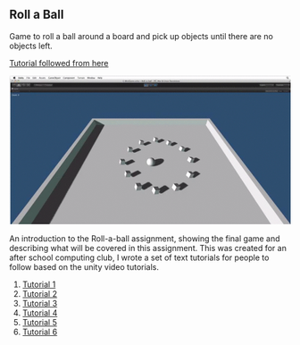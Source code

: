 ## Roll a Ball

Game to roll a ball around a board and pick up objects until there are no objects left.

[Tutorial followed from here](https://www.youtube.com/watch?v=lv0SqtSzBxc)

![image](imgs/demo.gif)

An introduction to the Roll-a-ball assignment, showing the final game and describing what will be covered in this assignment. This was created for an after school computing club, I wrote a set of text tutorials for people to follow based on the unity video tutorials.

1. [Tutorial 1](tutorials/Section1.md)
2. [Tutorial 2](tutorials/Section2.md)
3. [Tutorial 3](tutorials/Section3.md)
4. [Tutorial 4](tutorials/Section4.md)
4. [Tutorial 5](tutorials/Section5.md)
4. [Tutorial 6](tutorials/Section6.md)
